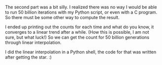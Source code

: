 The second part was a bit silly. I realized there was no way I would be
able to run 50 billion iterations with my Python script, or even with a
C program. So there must be some other way to compute the result.

I ended up printing out the counts for each time and what do you know,
it converges to a linear trend after a while. (How this is possible, I am
not sure, but what luck!) So we can get the count for 50 billion generations
through linear interpolation.

I did the linear interpolation in a Python shell, the code for that was
written after getting the star. :)
